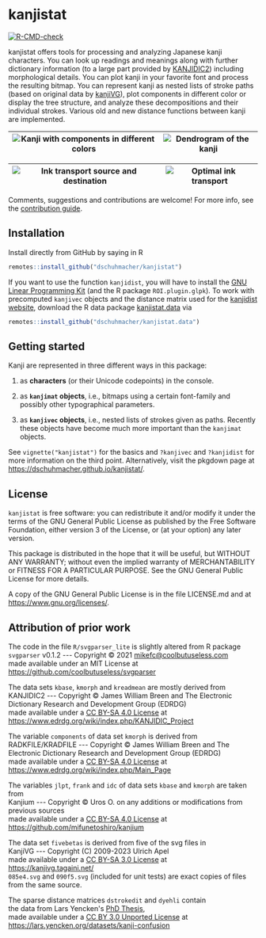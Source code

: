 # kanjistat

  <!-- badges: start -->
  [![R-CMD-check](https://github.com/dschuhmacher/kanjistat/actions/workflows/check-standard.yaml/badge.svg)](https://github.com/dschuhmacher/kanjistat/actions/workflows/check-standard.yaml)
  <!-- badges: end -->

kanjistat offers tools for processing and analyzing Japanese kanji characters. You can look up readings and meanings along with further dictionary information (to a large part provided by [KANJIDIC2](https://www.edrdg.org/wiki/index.php/KANJIDIC_Project)) including morphological details. You can plot kanji in your favorite font and process the resulting bitmap. You can represent kanji as nested lists of stroke paths (based on original data by [kanjiVG](https://kanjivg.tagaini.net/)), plot components in different color or display the tree structure, and analyze these decompositions and their individual strokes. Various old and new distance functions between kanji are implemented.

  
  | ![Kanji with components in different colors](man/hair_kveckanji_sm.svg) | ![Dendrogram of the kanji](man/hair_kvecdend_sm.svg) |
  |:----------:|:----------:|

  | ![Ink transport source and destination](man/treestrans_sm.png) | ![Optimal ink transport](man/treesplan_sm.png) |
  |:----------:|:----------:|


Comments, suggestions and contributions are welcome! For more info, see the [contribution guide](https://github.com/dschuhmacher/kanjistat/blob/main/.github/CONTRIBUTING.md).



## Installation

Install directly from GitHub by saying in R
```r
remotes::install_github("dschuhmacher/kanjistat")
```
If you want to use the function `kanjidist`, you will have to install the [GNU Linear Programming Kit](https://www.gnu.org/software/glpk/) (and the R package `ROI.plugin.glpk`). To work with precomputed `kanjivec` objects and the distance matrix used for the [kanjidist website](https://www.kanjidist.org), download the R data package [kanjistat.data](https://github.com/dschuhmacher/kanjistat.data) via
```r
remotes::install_github("dschuhmacher/kanjistat.data")
```



## Getting started

Kanji are represented in three different ways in this package:

1. as **characters** (or their Unicode codepoints) in the console.

1. as **`kanjimat` objects**, i.e., bitmaps using a certain font-family and possibly other typographical parameters.

1. as **`kanjivec` objects**, i.e., nested lists of strokes given as paths. Recently these objects have become much more important than the `kanjimat` objects. 

See `vignette("kanjistat")` for the basics and `?kanjivec` and `?kanjidist` for more information on the third point. Alternatively, visit the pkgdown page at <https://dschuhmacher.github.io/kanjistat/>.



## License 

`kanjistat` is free software: you can redistribute it and/or modify
it under the terms of the GNU General Public License as published by
the Free Software Foundation, either version 3 of the License, or
(at your option) any later version.

This package is distributed in the hope that it will be useful,
but WITHOUT ANY WARRANTY; without even the implied warranty of
MERCHANTABILITY or FITNESS FOR A PARTICULAR PURPOSE. See the
GNU General Public License for more details.

A copy of the GNU General Public License is in the file LICENSE.md
and at <https://www.gnu.org/licenses/>.



## Attribution of prior work


The code in the file `R/svgparser_lite` is slightly altered from R package  
`svgparser` v0.1.2 --- Copyright &copy; 2021 <mikefc@coolbutuseless.com>  
made available under an MIT License at  
<https://github.com/coolbutuseless/svgparser>

The data sets `kbase`, `kmorph` and `kreadmean` are mostly derived from  
KANJIDIC2 --- Copyright &copy; James William Breen and The Electronic Dictionary
              Research and Development Group (EDRDG)  
made available under a [CC BY-SA 4.0 License](https://creativecommons.org/licenses/by-sa/4.0/) at  
<https://www.edrdg.org/wiki/index.php/KANJIDIC_Project>

The variable `components` of data set `kmorph` is derived from  
RADKFILE/KRADFILE --- Copyright &copy; James William Breen and The Electronic
                      Dictionary Research and Development Group (EDRDG)  
made available under a [CC BY-SA 4.0 License](https://creativecommons.org/licenses/by-sa/4.0/) at  
<https://www.edrdg.org/wiki/index.php/Main_Page>

The variables `jlpt`, `frank` and `idc` of data sets `kbase` and `kmorph` are taken from  
Kanjium --- Copyright &copy; Uros O. on any additions or modifications
            from previous sources  
made available under a [CC BY-SA 4.0 License](https://creativecommons.org/licenses/by-sa/4.0/) at  
<https://github.com/mifunetoshiro/kanjium>

The data set `fivebetas` is derived from five of the svg files in  
KanjiVG --- Copyright (C) 2009-2023 Ulrich Apel  
made available under a [CC BY-SA 3.0 License](https://creativecommons.org/licenses/by-sa/3.0/) at  
<https://kanjivg.tagaini.net/>  
`085e4.svg` and `090f5.svg` (included for unit tests) are exact copies
of files from the same source.

The sparse distance matrices `dstrokedit` and `dyehli` contain  
the data from Lars Yencken's [PhD Thesis](https://lars.yencken.org/papers/phd-thesis.pdf),  
made available under a [CC BY 3.0 Unported License](https://creativecommons.org/licenses/by/3.0/) at  
<https://lars.yencken.org/datasets/kanji-confusion>
